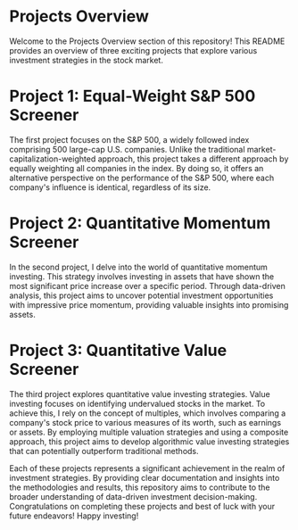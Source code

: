 # Projects Overview

Welcome to the Projects Overview section of this repository! This README provides an overview of three exciting projects that explore various investment strategies in the stock market.

# Project 1: Equal-Weight S&P 500 Screener

The first project focuses on the S&P 500, a widely followed index comprising 500 large-cap U.S. companies. Unlike the traditional market-capitalization-weighted approach, this project takes a different approach by equally weighting all companies in the index. By doing so, it offers an alternative perspective on the performance of the S&P 500, where each company's influence is identical, regardless of its size.

# Project 2: Quantitative Momentum Screener

In the second project, I delve into the world of quantitative momentum investing. This strategy involves investing in assets that have shown the most significant price increase over a specific period. Through data-driven analysis, this project aims to uncover potential investment opportunities with impressive price momentum, providing valuable insights into promising assets.

# Project 3: Quantitative Value Screener

The third project explores quantitative value investing strategies. Value investing focuses on identifying undervalued stocks in the market. To achieve this, I rely on the concept of multiples, which involves comparing a company's stock price to various measures of its worth, such as earnings or assets. By employing multiple valuation strategies and using a composite approach, this project aims to develop algorithmic value investing strategies that can potentially outperform traditional methods.

Each of these projects represents a significant achievement in the realm of investment strategies. By providing clear documentation and insights into the methodologies and results, this repository aims to contribute to the broader understanding of data-driven investment decision-making. Congratulations on completing these projects and best of luck with your future endeavors! Happy investing!
